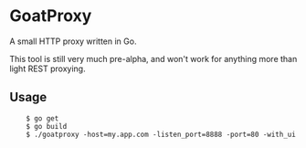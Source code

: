 GoatProxy
=========

A small HTTP proxy written in Go.

This tool is still very much pre-alpha, and won't work for anything more than light REST proxying.

## Usage

        $ go get
        $ go build
        $ ./goatproxy -host=my.app.com -listen_port=8888 -port=80 -with_ui
